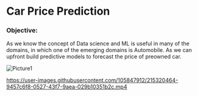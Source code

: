 # Car Price Prediction

### Objective:

As we know the concept of Data science and ML is useful in many of the domains, in which one of the emerging domains is Automobile. As we can upfront build predictive models to forecast the price of preowned car.

![Picture1](https://user-images.githubusercontent.com/105847912/215320407-5e5b45ad-4fcf-4b5f-b266-26eb08322578.png)

https://user-images.githubusercontent.com/105847912/215320464-9457c6f8-0527-43f7-9aea-029b10351b2c.mp4

